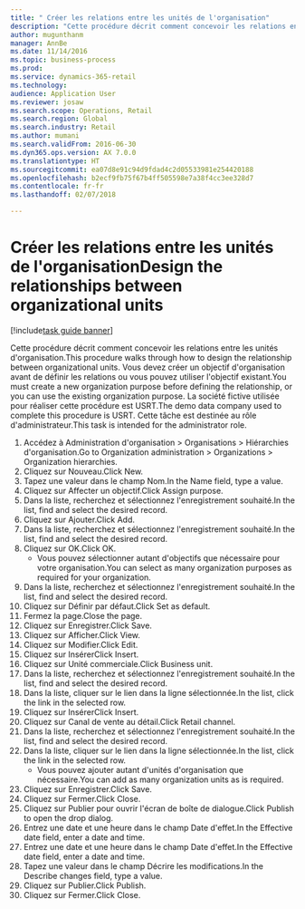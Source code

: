 ```yaml
--- 
title: " Créer les relations entre les unités de l'organisation"
description: "Cette procédure décrit comment concevoir les relations entre les unités d'organisation."
author: mugunthanm
manager: AnnBe
ms.date: 11/14/2016
ms.topic: business-process
ms.prod: 
ms.service: dynamics-365-retail
ms.technology: 
audience: Application User
ms.reviewer: josaw
ms.search.scope: Operations, Retail
ms.search.region: Global
ms.search.industry: Retail
ms.author: mumani
ms.search.validFrom: 2016-06-30
ms.dyn365.ops.version: AX 7.0.0
ms.translationtype: HT
ms.sourcegitcommit: ea07d8e91c94d9fdad4c2d05533981e254420188
ms.openlocfilehash: b2ecf9fb75f67b4ff505598e7a38f4cc3ee328d7
ms.contentlocale: fr-fr
ms.lasthandoff: 02/07/2018

---
```

# <a name="design-the-relationships-between-organizational-units"></a><span data-ttu-id="1ece2-103"> Créer les relations entre les unités de l'organisation</span><span class="sxs-lookup"><span data-stu-id="1ece2-103">Design the relationships between organizational units</span></span>

[!include[task guide banner](../includes/task-guide-banner.md)]

<span data-ttu-id="1ece2-104">Cette procédure décrit comment concevoir les relations entre les unités d'organisation.</span><span class="sxs-lookup"><span data-stu-id="1ece2-104">This procedure walks through how to design the relationship between organizational units.</span></span> <span data-ttu-id="1ece2-105">Vous devez créer un objectif d'organisation avant de définir les relations ou vous pouvez utiliser l'objectif existant.</span><span class="sxs-lookup"><span data-stu-id="1ece2-105">You must create a new organization purpose before defining the relationship, or you can use the existing organization purpose.</span></span> <span data-ttu-id="1ece2-106">La société fictive utilisée pour réaliser cette procédure est USRT.</span><span class="sxs-lookup"><span data-stu-id="1ece2-106">The demo data company used to complete this procedure is USRT.</span></span> <span data-ttu-id="1ece2-107">Cette tâche est destinée au rôle d'administrateur.</span><span class="sxs-lookup"><span data-stu-id="1ece2-107">This task is intended for the administrator role.</span></span>

1. <span data-ttu-id="1ece2-108">Accédez à Administration d'organisation > Organisations > Hiérarchies d'organisation.</span><span class="sxs-lookup"><span data-stu-id="1ece2-108">Go to Organization administration > Organizations > Organization hierarchies.</span></span>
2. <span data-ttu-id="1ece2-109">Cliquez sur Nouveau.</span><span class="sxs-lookup"><span data-stu-id="1ece2-109">Click New.</span></span>
3. <span data-ttu-id="1ece2-110">Tapez une valeur dans le champ Nom.</span><span class="sxs-lookup"><span data-stu-id="1ece2-110">In the Name field, type a value.</span></span>
4. <span data-ttu-id="1ece2-111">Cliquez sur Affecter un objectif.</span><span class="sxs-lookup"><span data-stu-id="1ece2-111">Click Assign purpose.</span></span>
5. <span data-ttu-id="1ece2-112">Dans la liste, recherchez et sélectionnez l'enregistrement souhaité.</span><span class="sxs-lookup"><span data-stu-id="1ece2-112">In the list, find and select the desired record.</span></span>
6. <span data-ttu-id="1ece2-113">Cliquez sur Ajouter.</span><span class="sxs-lookup"><span data-stu-id="1ece2-113">Click Add.</span></span>
7. <span data-ttu-id="1ece2-114">Dans la liste, recherchez et sélectionnez l'enregistrement souhaité.</span><span class="sxs-lookup"><span data-stu-id="1ece2-114">In the list, find and select the desired record.</span></span>
8. <span data-ttu-id="1ece2-115">Cliquez sur OK.</span><span class="sxs-lookup"><span data-stu-id="1ece2-115">Click OK.</span></span>
    * <span data-ttu-id="1ece2-116">Vous pouvez sélectionner autant d'objectifs que nécessaire pour votre organisation.</span><span class="sxs-lookup"><span data-stu-id="1ece2-116">You can select as many organization purposes as required for your organization.</span></span>  
9. <span data-ttu-id="1ece2-117">Dans la liste, recherchez et sélectionnez l'enregistrement souhaité.</span><span class="sxs-lookup"><span data-stu-id="1ece2-117">In the list, find and select the desired record.</span></span>
10. <span data-ttu-id="1ece2-118">Cliquez sur Définir par défaut.</span><span class="sxs-lookup"><span data-stu-id="1ece2-118">Click Set as default.</span></span>
11. <span data-ttu-id="1ece2-119">Fermez la page.</span><span class="sxs-lookup"><span data-stu-id="1ece2-119">Close the page.</span></span>
12. <span data-ttu-id="1ece2-120">Cliquez sur Enregistrer.</span><span class="sxs-lookup"><span data-stu-id="1ece2-120">Click Save.</span></span>
13. <span data-ttu-id="1ece2-121">Cliquez sur Afficher.</span><span class="sxs-lookup"><span data-stu-id="1ece2-121">Click View.</span></span>
14. <span data-ttu-id="1ece2-122">Cliquez sur Modifier.</span><span class="sxs-lookup"><span data-stu-id="1ece2-122">Click Edit.</span></span>
15. <span data-ttu-id="1ece2-123">Cliquez sur Insérer</span><span class="sxs-lookup"><span data-stu-id="1ece2-123">Click Insert.</span></span>
16. <span data-ttu-id="1ece2-124">Cliquez sur Unité commerciale.</span><span class="sxs-lookup"><span data-stu-id="1ece2-124">Click Business unit.</span></span>
17. <span data-ttu-id="1ece2-125">Dans la liste, recherchez et sélectionnez l'enregistrement souhaité.</span><span class="sxs-lookup"><span data-stu-id="1ece2-125">In the list, find and select the desired record.</span></span>
18. <span data-ttu-id="1ece2-126">Dans la liste, cliquer sur le lien dans la ligne sélectionnée.</span><span class="sxs-lookup"><span data-stu-id="1ece2-126">In the list, click the link in the selected row.</span></span>
19. <span data-ttu-id="1ece2-127">Cliquez sur Insérer</span><span class="sxs-lookup"><span data-stu-id="1ece2-127">Click Insert.</span></span>
20. <span data-ttu-id="1ece2-128">Cliquez sur Canal de vente au détail.</span><span class="sxs-lookup"><span data-stu-id="1ece2-128">Click Retail channel.</span></span>
21. <span data-ttu-id="1ece2-129">Dans la liste, recherchez et sélectionnez l'enregistrement souhaité.</span><span class="sxs-lookup"><span data-stu-id="1ece2-129">In the list, find and select the desired record.</span></span>
22. <span data-ttu-id="1ece2-130">Dans la liste, cliquer sur le lien dans la ligne sélectionnée.</span><span class="sxs-lookup"><span data-stu-id="1ece2-130">In the list, click the link in the selected row.</span></span>
    * <span data-ttu-id="1ece2-131">Vous pouvez ajouter autant d'unités d'organisation que nécessaire.</span><span class="sxs-lookup"><span data-stu-id="1ece2-131">You can add as many organization units as is required.</span></span>  
23. <span data-ttu-id="1ece2-132">Cliquez sur Enregistrer.</span><span class="sxs-lookup"><span data-stu-id="1ece2-132">Click Save.</span></span>
24. <span data-ttu-id="1ece2-133">Cliquez sur Fermer.</span><span class="sxs-lookup"><span data-stu-id="1ece2-133">Click Close.</span></span>
25. <span data-ttu-id="1ece2-134">Cliquez sur Publier pour ouvrir l'écran de boîte de dialogue.</span><span class="sxs-lookup"><span data-stu-id="1ece2-134">Click Publish to open the drop dialog.</span></span>
26. <span data-ttu-id="1ece2-135">Entrez une date et une heure dans le champ Date d'effet.</span><span class="sxs-lookup"><span data-stu-id="1ece2-135">In the Effective date field, enter a date and time.</span></span>
27. <span data-ttu-id="1ece2-136">Entrez une date et une heure dans le champ Date d'effet.</span><span class="sxs-lookup"><span data-stu-id="1ece2-136">In the Effective date field, enter a date and time.</span></span>
28. <span data-ttu-id="1ece2-137">Tapez une valeur dans le champ Décrire les modifications.</span><span class="sxs-lookup"><span data-stu-id="1ece2-137">In the Describe changes field, type a value.</span></span>
29. <span data-ttu-id="1ece2-138">Cliquez sur Publier.</span><span class="sxs-lookup"><span data-stu-id="1ece2-138">Click Publish.</span></span>
30. <span data-ttu-id="1ece2-139">Cliquez sur Fermer.</span><span class="sxs-lookup"><span data-stu-id="1ece2-139">Click Close.</span></span>


